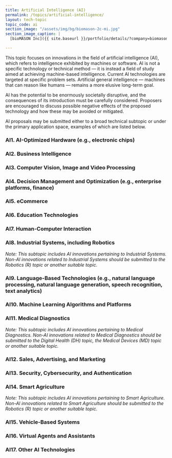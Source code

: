 ```yaml
---
title: Artificial Intelligence (AI)
permalink: /topics/artificial-intelligence/
layout: tech-topic
topic_code: ai
section_image: "/assets/img/bg/biomason-2c-mi.jpg"
section_image_caption: |
  [bioMASON Inc]({{ site.baseurl }}/portfolio/details/?company=biomason-inc#biomason-inc) interior and exterior façade tile made with biocement, which is less costly and more sustainable than its traditional counterpart

---
```


This topic focuses on innovations in the field of artificial intelligence (AI), which refers to intelligence exhibited by machines or software. AI is not a specific technology or technical method — it is instead a field of study aimed at achieving machine-based intelligence. Current AI technologies are targeted at specific problem sets. Artificial general intelligence — machines that can reason like humans — remains a more elusive long-term goal.  

AI has the potential to be enormously societally disruptive, and the consequences of its introduction must be carefully considered. Proposers are encouraged to discuss possible negative effects of the proposed technology and how these may be avoided or mitigated. 

AI proposals may be submitted either to a broad technical subtopic or under the primary application space, examples of which are listed below.

### AI1. AI-Optimized Hardware (e.g., electronic chips)

### AI2. Business Intelligence

### AI3. Computer Vision, Image and Video Processing

### AI4. Decision Management and Optimization (e.g., enterprise platforms, finance)

### AI5. eCommerce

### AI6. Education Technologies

### AI7. Human-Computer Interaction

### AI8. Industrial Systems, including Robotics
*Note: This subtopic includes AI innovations pertaining to Industrial Systems. Non-AI innovations related to Industrial Systems should be submitted to the Robotics (R) topic or another suitable topic.*

### AI9. Language-Based Technologies (e.g., natural language processing, natural language generation, speech recognition, text analytics)

### AI10. Machine Learning Algorithms and Platforms

### AI11. Medical Diagnostics
*Note: This subtopic includes AI innovations pertaining to Medical Diagnostics. Non-AI innovations related to Medical Diagnostics should be submitted to the Digital Health (DH) topic, the Medical Devices (MD) topic or another suitable topic.*

### AI12. Sales, Advertising, and Marketing

### AI13. Security, Cybersecurity, and Authentication

### AI14. Smart Agriculture
*Note: This subtopic includes AI innovations pertaining to Smart Agriculture. Non-AI innovations related to Smart Agriculture should be submitted to the Robotics (R) topic or another suitable topic.*

### AI15. Vehicle-Based Systems

### AI16. Virtual Agents and Assistants

### AI17. Other AI Technologies

 
